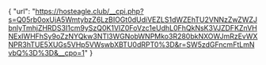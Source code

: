 {
  "url": "https://hosteagle.club/__cpi.php?s=Q05rb0oxUjA5WmtybzZ6LzBIOGt0dUdiVEZLS1dWZEhTU2VNNzZwZWZJbnlyTmhjZHRDS3I1cm9ySzQ0K1VIZ0FoVzc1eUdhL0FhQkNsK3VJZDFKZnVHNExIWHFhSy9oZzNYQkw3NTl3WGNobWNPMko3R280bkNXOWJmRzEvWXNPR3hTUE5XUGs5VHp5VWswbXBTU0dRPT0%3D&r=SW5zdGFncmFtLmNvbQ%3D%3D&__cpo=1"
}
